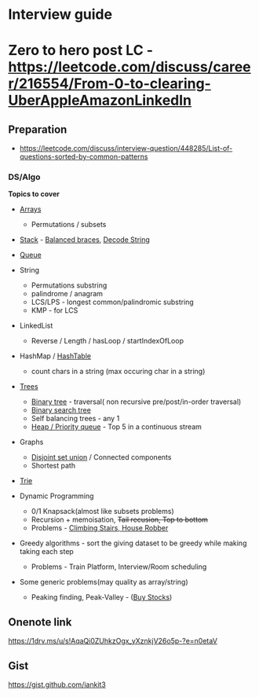 # Interview guide


 # Zero to hero post LC - https://leetcode.com/discuss/career/216554/From-0-to-clearing-UberAppleAmazonLinkedIn
## Preparation
 - https://leetcode.com/discuss/interview-question/448285/List-of-questions-sorted-by-common-patterns

### DS/Algo
  **Topics to cover**
   - [Arrays](https://www.hackerearth.com/practice/data-structures/arrays)
     - Permutations / subsets 
   - [Stack](https://www.hackerearth.com/practice/data-structures/stacks) - [Balanced braces](https://leetcode.com/problems/valid-parentheses/), [Decode String](https://leetcode.com/problems/decode-string/)
   - [Queue](https://www.hackerearth.com/practice/data-structures/queues)

   - String 
     - Permutations substring 
     - palindrome / anagram 
     - LCS/LPS - longest common/palindromic substring 
     - KMP - for LCS

   - LinkedList 
     - Reverse / Length / hasLoop / startIndexOfLoop 

   - HashMap / [HashTable](https://www.hackerearth.com/practice/data-structures/hash-tables/basics-of-hash-tables/)
     - count chars in a string (max occuring char in a string) 

   - [Trees](https://www.hackerearth.com/practice/data-structures/trees/) 
     - [Binary tree](https://www.hackerearth.com/practice/data-structures/trees/binary-and-nary-trees/) - traversal( non recursive pre/post/in-order traversal) 
     - [Binary search tree](https://www.hackerearth.com/practice/data-structures/trees/binary-search-tree/) 
     - Self balancing trees - any 1
     - [Heap / Priority queue](https://www.hackerearth.com/practice/data-structures/trees/heapspriority-queues/) - Top 5 in a continuous stream 

   - Graphs 
     - [Disjoint set union](https://www.hackerearth.com/practice/data-structures/disjoint-data-strutures/basics-of-disjoint-data-structures/tutorial/) / Connected components 
     - Shortest path

   - [Trie](https://www.hackerearth.com/practice/data-structures/advanced-data-structures/trie-keyword-tree/) 



   - Dynamic Programming 
     - 0/1 Knapsack(almost like subsets problems)
     - Recursion + memoisation, ~~Tail recusion, Top to bottom~~ 
     - Problems - [Climbing Stairs](https://leetcode.com/problems/climbing-stairs/),[ House Robber](https://leetcode.com/problems/house-robber)

   - Greedy algorithms - sort the giving dataset to be greedy while making taking each step
     - Problems - Train Platform, Interview/Room scheduling

   - Some generic problems(may quality as array/string)
     - Peaking finding, Peak-Valley - ([Buy Stocks](https://leetcode.com/problems/best-time-to-buy-and-sell-stock-ii))
    





## Onenote link
https://1drv.ms/u/s!AqaQi0ZUhkzOgx_yXznkjV26o5p-?e=n0etaV

## Gist
https://gist.github.com/iankit3
